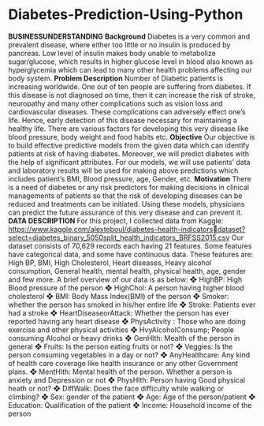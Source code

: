 # Diabetes-Prediction-Using-Python
**BUSINESSUNDERSTANDING**
**Background**
Diabetes is a very common and prevalent disease, where either too little or no 
insulin is produced by pancreas. Low level of insulin makes body unable to 
metabolize sugar/glucose, which results in higher glucose level in blood also 
known as hyperglycemia which can lead to many other health problems affecting 
our body system.
**Problem Description**
Number of Diabetic patients is increasing worldwide. One out of ten people are 
suffering from diabetes. If this disease is not diagnosed on time, then it can 
increase the risk of stroke, neuropathy and many other complications such as 
vision loss and cardiovascular diseases. These complications can adversely effect 
one’s life. Hence, early detection of this disease necessary for maintaining a 
healthy life. There are various factors for developing this very disease like blood 
pressure, body weight and food habits etc.
**Objective**
Our objective is to build effective predictive models from the given data which can 
identify patients at risk of having diabetes. Moreover, we will predict diabetes with 
the help of significant attributes. For our models, we will use patients’ data and 
laboratory results will be used for making above predictions which includes 
patient’s BMI, Blood pressure, age, Gender, etc.
**Motivation**
There is a need of diabetes or any risk predictors for making decisions in clinical 
managements of patients so that the risk of developing diseases can be reduced and
treatments can be initiated. Using these models, physicians can predict the future 
assurance of this very disease and can prevent it.
**DATA DESCRIPTION**
For this project, I collected data from Kaggle:
https://www.kaggle.com/alexteboul/diabetes-health-indicatorsdataset?select=diabetes_binary_5050split_health_indicators_BRFSS2015.csv
Our dataset consists of 70,629 records each having 21 features. Some features have
categorical data, and some have continuous data. These features are: High BP,
BMI, High Cholesterol, Heart diseases, Heavy alcohol consumption, General
health, mental health, physical health, age, gender and few more.
A brief overview of our data is as below:
❖ HighBP: High Blood pressure of the person
❖ HighChol: A person having higher blood cholesterol
❖ BMI: Body Mass Index(BMI) of the person
❖ Smoker: whether the person has smoked in his/her entire life
❖ Stroke: Patients ever had a stroke
❖ HeartDiseaseorAttack: Whether the person has ever reported having any 
heart disease
❖ PhysActivity : Those who are doing exercise and other physical activities
❖ HvyAlcoholConsump; People consuming Alcohol or heavy drinks
❖ GenHlth: Mealth of the person in general
❖ Fruits: Is the person eating fruits or not?
❖ Veggies: Is the person consuming vegetables in a day or not?
❖ AnyHealthcare: Any kind of health care coverage like health insurance or 
any other Government plans.
❖ MentHlth: Mental health of the person. Whether a person is anxiety and 
Depression or not
❖ PhysHlth: Person having Good physical heath or not?
❖ DiffWalk: Does the face difficulty while walking or climbing?
❖ Sex: gender of the patient
❖ Age: Age of the person/patient
❖ Education: Qualification of the patient
❖ Income: Household income of the person
